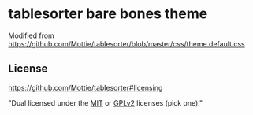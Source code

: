 # tablesorter bare bones theme

Modified from https://github.com/Mottie/tablesorter/blob/master/css/theme.default.css

## License

https://github.com/Mottie/tablesorter#licensing

"Dual licensed under the [MIT](https://opensource.org/licenses/mit-license.php) or [GPLv2](https://www.gnu.org/licenses/gpl-2.0.html) licenses (pick one)."
